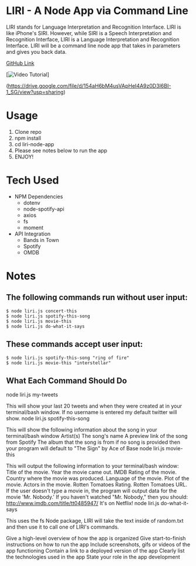 # LIRI - A Node App via Command Line

LIRI stands for Language Interpretation and Recognition Interface. LIRI is like iPhone's SIRI. However, while SIRI is a Speech Interpretation and Recognition Interface, LIRI is a Language Interpretation and Recognition Interface. LIRI will be a command line node app that takes in parameters and gives you back data.

[GitHub Link](https://github.com/gwyscaver/liri-node-app)

[![Video Tutorial](https://drive.google.com/file/d/1WvYmCfuHxeX1FuJGjuowrr6Wp9UHwMbp/view?usp=sharing)]

(https://drive.google.com/file/d/154aH6bM4usVApHeI4A9z0D3I6BI-1_SG/view?usp=sharing)

# Usage
1. Clone repo
2. npm install
3. cd liri-node-app
4. Please see notes below to run the app
5. ENJOY!

# Tech Used
* NPM Dependencies
    * dotenv
    * node-spotify-api
    * axios
    * fs
    * moment
* API Integration
    * Bands in Town
    * Spotify
    * OMDB



# Notes


## The following commands run without user input:
    $ node liri.js concert-this
    $ node liri.js spotify-this-song
    $ node liri.js movie-this
    $ node liri.js do-what-it-says

## These commands accept user input:
    $ node liri.js spotify-this-song "ring of fire"
    $ node liri.js movie-this "interstellar"

## What Each Command Should Do

node liri.js my-tweets <twitter user name here>

This will show your last 20 tweets and when they were created at in your terminal/bash window.
If no username is entered my default twitter will show.
node liri.js spotify-this-song <song name here>

This will show the following information about the song in your terminal/bash window
Artist(s)
The song's name
A preview link of the song from Spotify
The album that the song is from
if no song is provided then your program will default to
"The Sign" by Ace of Base
node liri.js movie-this <movie name here>

This will output the following information to your terminal/bash window:
Title of the movie.
Year the movie came out.
IMDB Rating of the movie.
Country where the movie was produced.
Language of the movie.
Plot of the movie.
Actors in the movie.
Rotten Tomatoes Rating.
Rotten Tomatoes URL.
If the user doesn't type a movie in, the program will output data for the movie 'Mr. Nobody.'
If you haven't watched "Mr. Nobody," then you should: http://www.imdb.com/title/tt0485947/
It's on Netflix!
node liri.js do-what-it-says

This uses the fs Node package, LIRI will take the text inside of random.txt and then use it to call one of LIRI's commands.



Give a high-level overview of how the app is organized
Give start-to-finish instructions on how to run the app
Include screenshots, gifs or videos of the app functioning
Contain a link to a deployed version of the app
Clearly list the technologies used in the app
State your role in the app development





